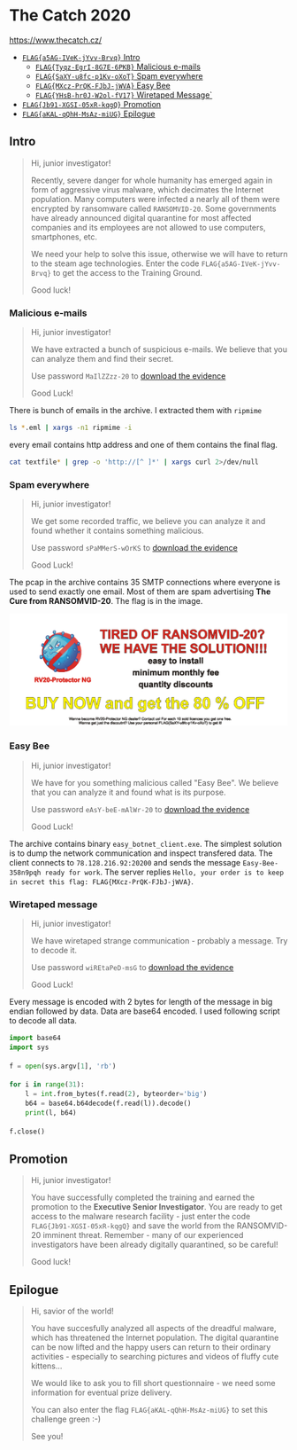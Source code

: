 # The Catch 2020

https://www.thecatch.cz/

- [`FLAG{a5AG-IVeK-jYvv-Brvq}` Intro](#intro)
	- [`FLAG{Tyqz-EgrI-8G7E-6PKB}` Malicious e-mails](#malicious-e-mails)
	- [`FLAG{SaXY-u8fc-p1Kv-oXoT}` Spam everywhere](#spam-everywhere)
	- [`FLAG{MXcz-PrQK-FJbJ-jWVA}` Easy Bee](#easy-bee)
	- [`FLAG{YHsB-hr0J-W2ol-fV17}` Wiretaped Message`](#wiretaped-message)
- [`FLAG{Jb91-XGSI-05xR-kqgQ}` Promotion](#promotion)
- [`FLAG{aKAL-qQhH-MsAz-miUG}` Epilogue](#epilogue)

## Intro

> Hi, junior investigator!
>
> Recently, severe danger for whole humanity has emerged again in form of aggressive virus malware, which decimates the Internet population. Many computers were infected a nearly all of them were encrypted by ransomware called `RANSOMVID-20`. Some governments have already announced digital quarantine for most affected companies and its employees are not allowed to use computers, smartphones, etc.
>
> We need your help to solve this issue, otherwise we will have to return to the steam age technologies. Enter the code `FLAG{a5AG-IVeK-jYvv-Brvq}` to get the access to the Training Ground.
>
> Good luck!

### Malicious e-mails

> Hi, junior investigator!
>
> We have extracted a bunch of suspicious e-mails. We believe that you can analyze them and find their secret.
>
> Use password `MaIlZZzz-20` to [download the evidence](malicious_emails/malicious_emails.zip)
>
> Good Luck!

There is bunch of emails in the archive. I extracted them with `ripmime`

```sh
ls *.eml | xargs -n1 ripmime -i
```

every email contains http address and one of them contains the final flag.

```sh
cat textfile* | grep -o 'http://[^ ]*' | xargs curl 2>/dev/null
```

### Spam everywhere

> Hi, junior investigator!
>
> We get some recorded traffic, we believe you can analyze it and found whether it contains something malicious.
>
> Use password `sPaMMerS-wOrKS` to [download the evidence](spam_everywhere/spam_everywhere.zip)
>
> Good Luck!

The pcap in the archive contains 35 SMTP connections where everyone is used to send exactly one email. Most of them are spam advertising **The Cure from RANSOMVID-20**. The flag is in the image.

![](spam_everywhere/rv20protector.png)

### Easy Bee

> Hi, junior investigator!
>
> We have for you something malicious called "Easy Bee". We believe that you can analyze it and found what is its purpose.
>
> Use password `eAsY-beE-mAlWr-20` to [download the evidence](easy_bee/easy_bee.zip)
>
> Good Luck!

The archive contains binary `easy_botnet_client.exe`. The simplest solution is to dump the network communication and inspect transfered data. The client connects to `78.128.216.92:20200` and sends the message `Easy-Bee-358n9pqh ready for work`. The server replies `Hello, your order is to keep in secret this flag: FLAG{MXcz-PrQK-FJbJ-jWVA}`.

### Wiretaped message

> Hi, junior investigator!
>
> We have wiretaped strange communication - probably a message. Try to decode it.
>
> Use password `wiREtaPeD-msG` to [download the evidence](wiretaped_message/wiretaped_message.zip)
>
> Good Luck!

Every message is encoded with 2 bytes for length of the message in big endian followed by data. Data are base64 encoded. I used following script to decode all data.

```python
import base64
import sys

f = open(sys.argv[1], 'rb')

for i in range(31):
	l = int.from_bytes(f.read(2), byteorder='big')
	b64 = base64.b64decode(f.read(l)).decode()
	print(l, b64)

f.close()
```

## Promotion

> Hi, junior investigator!
>
> You have successfully completed the training and earned the promotion to the **Executive Senior Investigator**. You are ready to get access to the malware research facility - just enter the code `FLAG{Jb91-XGSI-05xR-kqgQ}` and save the world from the RANSOMVID-20 imminent threat. Remember - many of our experienced investigators have been already digitally quarantined, so be careful!
>
> Good luck!

## Epilogue

> Hi, savior of the world!
>
> You have succesfully analyzed all aspects of the dreadful malware, which has threatened the Internet population. The digital quarantine can be now lifted and the happy users can return to their ordinary activities - especially to searching pictures and videos of fluffy cute kittens...
>
> We would like to ask you to fill short questionnaire - we need some information for eventual prize delivery.
>
> You can also enter the flag `FLAG{aKAL-qQhH-MsAz-miUG}` to set this challenge green :-)
>
> See you!
